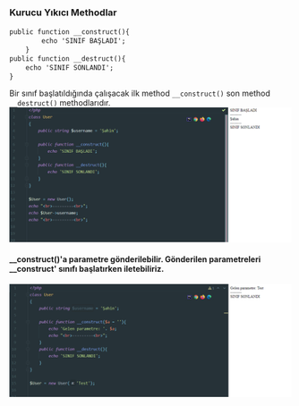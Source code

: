### Kurucu Yıkıcı Methodlar
```
public function __construct(){
        echo 'SINIF BAŞLADI';
    }
public function __destruct(){
    echo 'SINIF SONLANDI';
}
```

Bir sınıf başlatıldığında çalışacak ilk method ``__construct()`` son method ``__destruct()`` methodlarıdır.
![img_4.png](https://raw.githubusercontent.com/Kodluyoruz/taskforce/main/php/kurucu-yikici-methodlar/figures/img_4.png)

#### __construct()'a parametre gönderilebilir. Gönderilen parametreleri __construct' sınıfı başlatırken iletebiliriz.

![img_5.png](https://raw.githubusercontent.com/Kodluyoruz/taskforce/main/php/kurucu-yikici-methodlar/figures/img_5.png)
